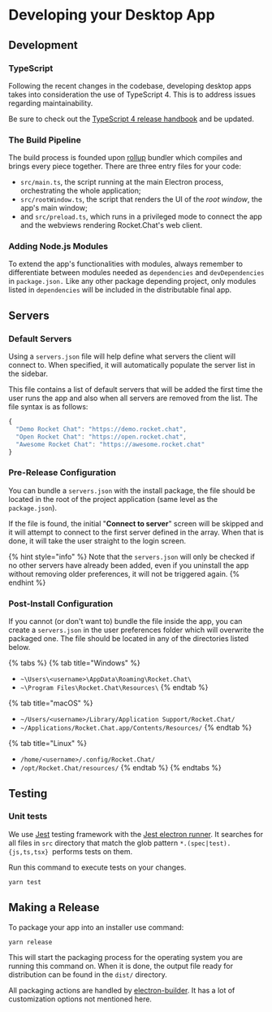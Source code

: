 # Developing your Desktop App

## Development

### TypeScript

Following the recent changes in the codebase, developing desktop apps takes into consideration the use of TypeScript 4. This is to address issues regarding maintainability.

Be sure to check out the [TypeScript 4 release handbook](https://www.typescriptlang.org/docs/handbook/release-notes/typescript-4-0.html) and be updated.

### The Build Pipeline

The build process is founded upon [rollup](https://rollupjs.org) bundler which compiles and brings every piece together. There are three entry files for your code:

* `src/main.ts`, the script running at the main Electron process, orchestrating the whole application;
* `src/rootWindow.ts`, the script that renders the UI of the _root window_, the app's main window;
* and `src/preload.ts`, which runs in a privileged mode to connect the app and the webviews rendering Rocket.Chat's web client.

### Adding Node.js Modules

To extend the app's functionalities with modules, always remember to differentiate between modules needed as `dependencies` and `devDependencies` in `package.json.` Like any other package depending project, only modules listed in `dependencies` will be included in the distributable final app.

## Servers

### Default Servers

Using a `servers.json` file will help define what servers the client will connect to. When specified, it will automatically populate the server list in the sidebar.

This file contains a list of default servers that will be added the first time the user runs the app and also when all servers are removed from the list. The file syntax is as follows:

```javascript
{
  "Demo Rocket Chat": "https://demo.rocket.chat",
  "Open Rocket Chat": "https://open.rocket.chat",
  "Awesome Rocket Chat": "https://awesome.rocket.chat"
}
```

### Pre-Release Configuration

You can bundle a `servers.json` with the install package, the file should be located in the root of the project application (same level as the `package.json`).

If the file is found, the initial "**Connect to server**" screen will be skipped and it will attempt to connect to the first server defined in the array. When that is done, it will take the user straight to the login screen.&#x20;

{% hint style="info" %}
Note that the `servers.json` will only be checked if no other servers have already been added, even if you uninstall the app without removing older preferences, it will not be triggered again.
{% endhint %}

### Post-Install Configuration

If you cannot (or don't want to) bundle the file inside the app, you can create a `servers.json` in the user preferences folder which will overwrite the packaged one. The file should be located in any of the directories listed below.

{% tabs %}
{% tab title="Windows" %}
* `~\Users\<username>\AppData\Roaming\Rocket.Chat\`
* `~\Program Files\Rocket.Chat\Resources\`
{% endtab %}

{% tab title="macOS" %}
* `~/Users/<username>/Library/Application Support/Rocket.Chat/`
* `~/Applications/Rocket.Chat.app/Contents/Resources/`
{% endtab %}

{% tab title="Linux" %}
* `/home/<username>/.config/Rocket.Chat/`
* `/opt/Rocket.Chat/resources/`
{% endtab %}
{% endtabs %}

## Testing

### **Unit tests**

We use [Jest](https://jestjs.io) testing framework with the [Jest electron runner](https://github.com/facebook-atom/jest-electron-runner). It searches for all files in `src` directory that match the glob pattern `*.(spec|test).{js,ts,tsx} `performs tests on them.

Run this command to execute tests on your changes.

```bash
yarn test
```

## Making a Release

To package your app into an installer use command:

```bash
yarn release
```

This will start the packaging process for the operating system you are running this command on. When it is done, the output file ready for distribution can be found in the `dist/` directory.

All packaging actions are handled by [electron-builder](https://www.electron.build). It has a lot of customization options not mentioned here.
